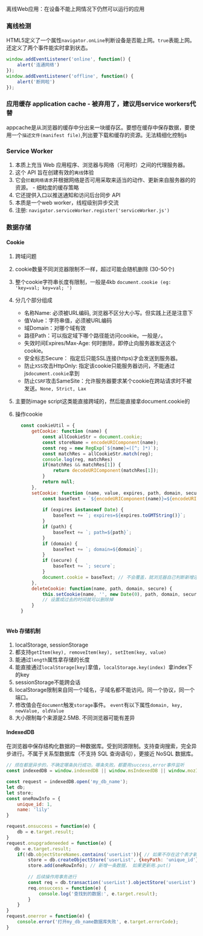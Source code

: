 离线Web应用：在设备不能上网情况下仍然可以运行的应用

### 离线检测
HTML5定义了一个属性`navigator.onLine`判断设备是否能上网。`true`表能上网。还定义了两个事件能实时拿到状态。
```js
window.addEventListener('online', function() {
    alert('连通网络')
});
window.addEventListener('offline', function() {
    alert('断网啦')
});
```


### 应用缓存 application cache  - 被弃用了，建议用service workers代替
appcache是从浏览器的缓存中分出来一块缓存区。要想在缓存中保存数据，要使用一个`描述文件(manifest file)`,列出要下载和缓存的资源。无法精细化控制js

### Service Worker
1. 本质上充当 Web 应用程序、浏览器与网络（可用时）之间的代理服务器。
2. 这个 API 旨在创建有效的`离线`体验
3. 它会`拦截网络请求`并根据网络是否可用采取来适当的动作、更新来自服务器的的资源。 - 细粒度的缓存策略
4. 它还提供入口以推送通知和访问后台同步 API
5. 本质是一个web worker，线程级别异步交流
6. 注册: `navigator.serviceWorker.register('serviceWorker.js')`


### 数据存储
#### Cookie
1. 跨域问题
2. cookie数量不同浏览器限制不一样，超过可能会随机删除 (30-50个)
3. 整个cookie字符串长度有限制，一般是4kb `document.cookie (eg: 'key=val; key=val; ')`
4. 分几个部分组成
   - 名称Name: 必须被URL编码, 浏览器不区分大小写。但实践上还是注意下
   - 值Value：字符串值，必须被URL编码
   - 域Domain：对哪个域有效
   - 路径Path：可以指定域下哪个路径能访问cookie。一般是`/`。
   - 失效时间Expires/Max-Age: 何时删除，即停止向服务器发送这个cookie。
   - 安全标志Secure： 指定后只能SSL连接(https)才会发送到服务器。
   - 防止`XSS`攻击HttpOnly: 指定该cookie只能服务器访问，不能通过js`document.cookie`拿到
   - 防止`CSRF`攻击SameSite：允许服务器要求某个cookie在跨站请求时不被发送。`None, Strict, Lax`

5. 主要防image script这类能直接跨域的，然后能直接拿document.cookie的
6. 操作cookie

      ```js
        const cookieUtil = {
            getCookie: function (name) {
            	const allCookieStr = document.cookie;
                const storeName = encodeURIComponent(name);
                const reg = new RegExp(`${name}=([^; ]*)`);
                const matchRes = allCookieStr.match(reg);
                console.log(reg, matchRes)
                if(matchRes && matchRes[1]) {
                    return decodeURIComponent(matchRes[1]);
                }
                return null;
            },
            setCookie: function (name, value, expires, path, domain, secure) {
                const baseText = `${encodeURIComponent(name)}=${encodeURIComponent(value)}`;
                
                if (expires instanceof Date) {
                    baseText += `; expires=${expires.toGMTString()}`;
                }
                if (path) {
                    baseText += `; path=${path}`;
                }
                if (domain) {
                    baseText += `; domain=${domain}`;
                }
                if (secure) {
                    baseText += `; secure`;
                }
                document.cookie = baseText; // 不会覆盖，就浏览器自己判断新增还是覆盖
            },
            deleteCookie: function(name, path, domain, secure) {
                this.setCookie(name, '', new Date(0), path, domain, secure);
                // 设置成过去的时间就可以删除掉
            }
        }
        
      ```

#### Web 存储机制
1. localStorage, sessionStorage
2. 都支持`getItem(key), removeItem(key), setItem(key, value)`
3. 能通过`length`属性拿存储的长度
4. 能直接通过`localStorage[key]`拿值，`localStorage.key(index) `拿index下的key
5. sessionStorage不能跨会话
6. localStorage限制来自同一个域名，子域名都不能访问。同一个协议，同一个端口。
7. 修改值会在`document`触发`storage`事件。 `event`有以下属性`domain, key, newValue, oldValue`
8. 大小限制每个来源是2.5MB. 不同浏览器可能有差异


#### IndexedDB
在浏览器中保存结构化数据的一种数据库。受到同源限制。支持查询搜索，完全异步进行。不属于关系型数据库（不支持 SQL 查询语句），更接近 NoSQL 数据库。
```js
// 烦在都是异步的，不确定哪条执行成功，哪条失败。都要用success,error事件监听
const indexedDB = window.indexedDB || window.msIndexedDB || window.mozIndexedDB || window.webkitIndexedDB;

const request = indexedDB.open('my_db_name');
let db;
let store;
const oneRowInfo = {
    unique_id: 1,
    name: 'lily'
}

request.onsuccess = function(e) {
    db = e.target.result;
}
request.onupgradeneeded = function(e) {
   db = e.target.result;
    if(!db.objectStoreNames.contains('userList')){ // 如果不存在这个表才新建
        store = db.createObjectStore('userList', {keyPath: 'unique_id'}); // 类似建了一张表userList, 主键是unique_id
        store.add(oneRowInfo); // 新增一条数据， 如果更新用.put()
        
        // 后续操作用事务进行
        const req = db.transaction('userList').objectStore('userList').get(1);
        req.onsuccess = function(e) {
            console.log('查找到的数据:', e.target.result);
        }
    }
}
request.onerror = function(e) {
    console.error('打开my_db_name数据库失败', e.target.errorCode);
}

```
